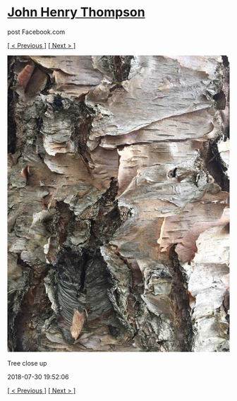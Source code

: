 # [John Henry Thompson](../README.md)
post Facebook.com

[[ < Previous ]](2018-07-31-1.md) [[ Next > ]](2018-07-29-1.md)

[![](../media/2018-07-30/Timeline-Photos-Tree-close-up.jpg)](../README.md)

Tree close up

2018-07-30 19:52:06

[[ < Previous ]](2018-07-31-1.md) [[ Next > ]](2018-07-29-1.md)
